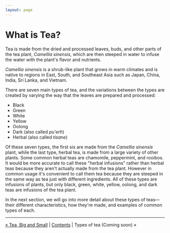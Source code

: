```yaml
---
layout: page
---
```


# What is Tea?

Tea is made from the dried and processed leaves, buds, and other parts of the tea plant, *Camellia sinensis*, which are then steeped in water to infuse the water with the plant's flavor and nutrients. 

*Camellia sinensis* is a shrub-like plant that grows in warm climates and is native to regions in East, South, and Southeast Asia such as Japan, China, India, Sri Lanka, and Vietnam.

There are seven main types of tea, and the variations between the types are created by varying the way that the leaves are prepared and processed:

* Black
* Green
* White
* Yellow
* Oolong
* Dark (also called *pu'erh*)
* Herbal (also called *tisane*)

Of these seven types, the first six are made from the *Camellia sinensis* plant, while the last type, herbal tea, is made from a large variety of other plants. Some common herbal teas are chamomile, peppermint, and rooibos. It would be more accurate to call these "herbal infusions" rather than herbal teas because they aren't actually made from the tea plant. However in common usage it's convenient to call them tea because they are steeped in the same way as tea just with different ingredients. All of these types are infusions of plants, but only black, green, white, yellow, oolong, and dark teas are infusions of the tea plant.

In the next section, we will go into more detail about these types of teas—their different characteristics, how they're made, and examples of common types of each.

<hr>

[&laquo; Tea, Big and Small](/tea-big-and-small) | [Contents](/#contents) |
Types of tea (Coming soon) &raquo;